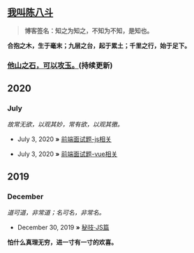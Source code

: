 ## [我叫陈八斗](https://chenbadou.github.io)

> **博客签名：知之为知之，不知为不知，是知也。**

**合抱之木，生于毫末；九层之台，起于累土；千里之行，始于足下。** 

### **[他山之石，可以攻玉。](https://chenbadou.github.io)(持续更新)**

## 2020

### July

*故常无欲，以观其妙，常有欲，以观其徼。*

* July 3, 2020 **»** [前端面试题-js相关](https://github.com/ChenBaDou/blog/issues/3)

* July 3, 2020 **»** [前端面试题-vue相关](https://github.com/ChenBaDou/blog/issues/2)

## 2019

### December

*道可道，非常道；名可名，非常名。*

* December 30, 2019 **»** [秘技·JS篇](https://github.com/ChenBaDou/blog/issues/1)

**怕什么真理无穷，进一寸有一寸的欢喜。** 
